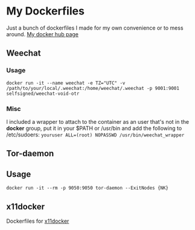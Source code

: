 # My Dockerfiles
Just a bunch of dockerfiles I made for my own convenience or to mess around.
[My docker hub page](https://hub.docker.com/u/selfsigned/)

## Weechat
### Usage
`docker run -it --name weechat -e TZ="UTC" -v /path/to/your/local/.weechat:/home/weechat/.weechat -p 9001:9001 selfsigned/weechat-void-otr`
### Misc
I included a wrapper to attach to the container as an user that's not in the __docker__ group, put it in your $PATH or /usr/bin and add the following to /etc/sudoers:
`youruser ALL=(root) NOPASSWD /usr/bin/weechat_wrapper`

## Tor-daemon
## Usage
`docker run -it --rm -p 9050:9050 tor-daemon --ExitNodes {NK}`

## x11docker
Dockerfiles for [x11docker](https://github.com/mviereck/x11docker)
